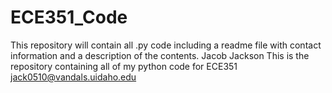# ECE351_Code
This repository will contain all .py code including a readme file with contact information and a description of the contents.
Jacob Jackson
This is the repository containing all of my python code for ECE351
jack0510@vandals.uidaho.edu
